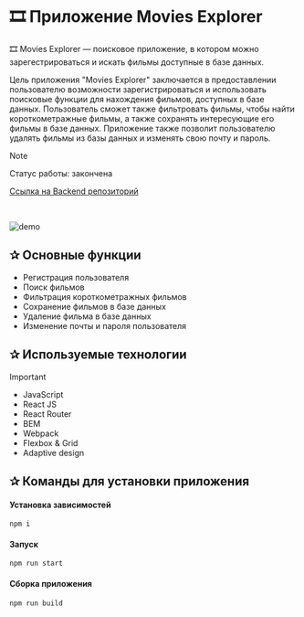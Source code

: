 # 🎞️️ Приложение Movies Explorer

🎞️ Movies Explorer — поисковое приложение, в котором можно зарегестрироваться и искать фильмы доступные в базе данных. 

Цель приложения "Movies Explorer" заключается в предоставлении пользователю возможности зарегистрироваться и использовать поисковые функции для нахождения фильмов, доступных в базе данных. Пользователь сможет также фильтровать фильмы, чтобы найти короткометражные фильмы, а также сохранять интересующие его фильмы в базе данных. Приложение также позволит пользователю удалять фильмы из базы данных и изменять свою почту и пароль.

> [!NOTE]
> Статус работы: закончена
> 
> [Ссылка на Backend репозиторий](https://github.com/Vitali-workspace/movies-explorer-api)

<p>&nbsp;</p>

<img src="https://i.ibb.co/wdWCLBw/perv-dip.png" alt="demo"> 

<h2>&#10032; Основные функции</h2>

- Регистрация пользователя 
- Поиск фильмов
- Фильтрация короткометражных фильмов
- Сохранение фильмов в базе данных
- Удаление фильма в базе данных
- Изменение почты и пароля пользователя

<h2>&#10032; Используемые технологии</h2>

> [!IMPORTANT]
> - JavaScript
> - React JS
> - React Router
> - BEM
> - Webpack
> - Flexbox & Grid
> - Adaptive design


<h2>&#10032; Команды для установки приложения</h2>

#### Установка зависимостей

```
npm i
```
#### Запуск

```
npm run start
```
#### Сборка приложения

```
npm run build
```

